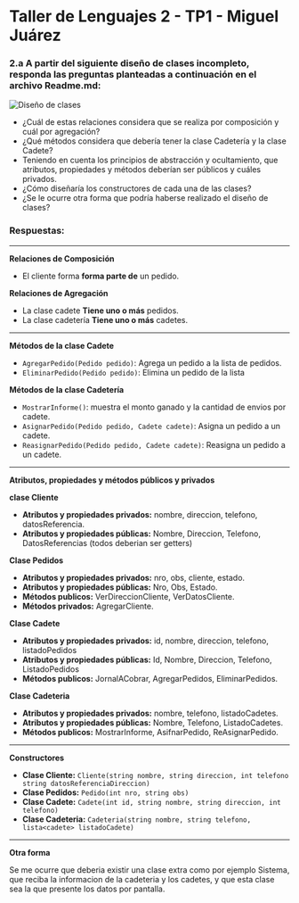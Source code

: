 # Taller de Lenguajes 2 - TP1 - Miguel Juárez
### 2.a A partir del siguiente diseño de clases incompleto, responda las preguntas planteadas a continuación en el archivo Readme.md:

![Diseño de clases](/Resources/Diseño%20de%20clases.png)

* ¿Cuál de estas relaciones considera que se realiza por composición y cuál por
agregación?
* ¿Qué métodos considera que debería tener la clase Cadetería y la clase Cadete?
* Teniendo en cuenta los principios de abstracción y ocultamiento, que atributos,
propiedades y métodos deberían ser públicos y cuáles privados.
* ¿Cómo diseñaría los constructores de cada una de las clases?
* ¿Se le ocurre otra forma que podría haberse realizado el diseño de clases?

### **Respuestas:**
***
**Relaciones de Composición**
* El cliente forma **forma parte de** un pedido.

**Relaciones de Agregación**

* La clase cadete **Tiene uno o más** pedidos.
* La clase cadetería **Tiene uno o más** cadetes.
*** 

**Métodos de la clase Cadete**
* `AgregarPedido(Pedido pedido)`: Agrega un pedido a la lista de pedidos.
* `EliminarPedido(Pedido pedido)`: Elimina un pedido de la lista

**Métodos de la clase Cadetería**
* `MostrarInforme()`: muestra el monto ganado y la cantidad de envios por cadete.
* `AsignarPedido(Pedido pedido, Cadete cadete)`: Asigna un pedido a un cadete.
* `ReasignarPedido(Pedido pedido, Cadete cadete)`: Reasigna un pedido a un cadete.
***
**Atributos, propiedades y métodos públicos y privados**

**clase Cliente**

* **Atributos y propiedades privados:** nombre, direccion, telefono, datosReferencia.
* **Atributos y propiedades públicas:** Nombre, Direccion, Telefono, DatosReferencias (todos deberian ser getters)


**Clase Pedidos**
* **Atributos y propiedades privados:** nro, obs, cliente, estado.
* **Atributos y propiedades públicas:** Nro, Obs, Estado.
* **Métodos publicos:** VerDireccionCliente, VerDatosCliente.
* **Métodos privados:** AgregarCliente.

**Clase Cadete**
* **Atributos y propiedades privados:** id, nombre, direccion, telefono, listadoPedidos
* **Atributos y propiedades públicas:** Id, Nombre, Direccion, Telefono, ListadoPedidos
* **Métodos publicos:** JornalACobrar, AgregarPedidos, EliminarPedidos.

**Clase Cadeteria**
* **Atributos y propiedades privados:** nombre, telefono, listadoCadetes.
* **Atributos y propiedades públicas:** Nombre, Telefono, ListadoCadetes.
* **Métodos publicos:** MostrarInforme, AsifnarPedido, ReAsignarPedido.
***

**Constructores**
* **Clase Cliente:** `Cliente(string nombre, string direccion, int telefono string datosReferenciaDireccion)`
* **Clase Pedidos:** `Pedido(int nro, string obs)`
* **Clase Cadete:** `Cadete(int id, string nombre, string direccion, int telefono)`
* **Clase Cadeteria:** `Cadeteria(string nombre, string telefono, lista<cadete> listadoCadete)`


***
**Otra forma**

Se me ocurre que deberia existir una clase extra como por ejemplo Sistema, que reciba la informacion de la cadeteria y los cadetes, y que esta clase sea la que presente los datos por pantalla.